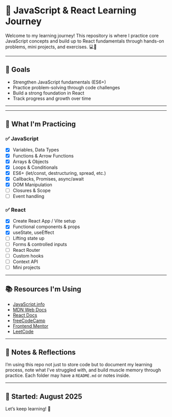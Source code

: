 # 🧠 JavaScript & React Learning Journey

Welcome to my learning journey! This repository is where I practice core JavaScript concepts and build up to React fundamentals through hands-on problems, mini projects, and exercises. 💻🚀

---

## 📌 Goals

- Strengthen JavaScript fundamentals (ES6+)
- Practice problem-solving through code challenges
- Build a strong foundation in React
- Track progress and growth over time

---



---

## 🧪 What I'm Practicing

### ✅ JavaScript

- [x] Variables, Data Types
- [x] Functions & Arrow Functions
- [x] Arrays & Objects
- [x] Loops & Conditionals
- [x] ES6+ (let/const, destructuring, spread, etc.)
- [x] Callbacks, Promises, async/await
- [x] DOM Manipulation
- [ ] Closures & Scope
- [ ] Event handling

### ✅ React

- [x] Create React App / Vite setup
- [x] Functional components & props
- [x] useState, useEffect
- [ ] Lifting state up
- [ ] Forms & controlled inputs
- [ ] React Router
- [ ] Custom hooks
- [ ] Context API
- [ ] Mini projects

---

## 📚 Resources I'm Using

- [JavaScript.info](https://javascript.info)
- [MDN Web Docs](https://developer.mozilla.org/)
- [React Docs](https://reactjs.org/)
- [freeCodeCamp](https://www.freecodecamp.org/)
- [Frontend Mentor](https://frontendmentor.io)
- [LeetCode](https://leetcode.com/)

---

## 📝 Notes & Reflections

I’m using this repo not just to store code but to document my learning process, note what I’ve struggled with, and build muscle memory through practice. Each folder may have a `README.md` or notes inside.

---

## 📅 Started: August 2025

Let’s keep learning! 🚀
